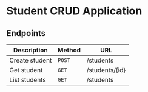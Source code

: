 # Student CRUD Application

## Endpoints 

| Description    | Method   | URL            |
|----------------|----------|----------------|
| Create student | `POST`   | /students      |
| Get student    | `GET`    | /students/{id} |
| List students  | `GET`    | /students      |